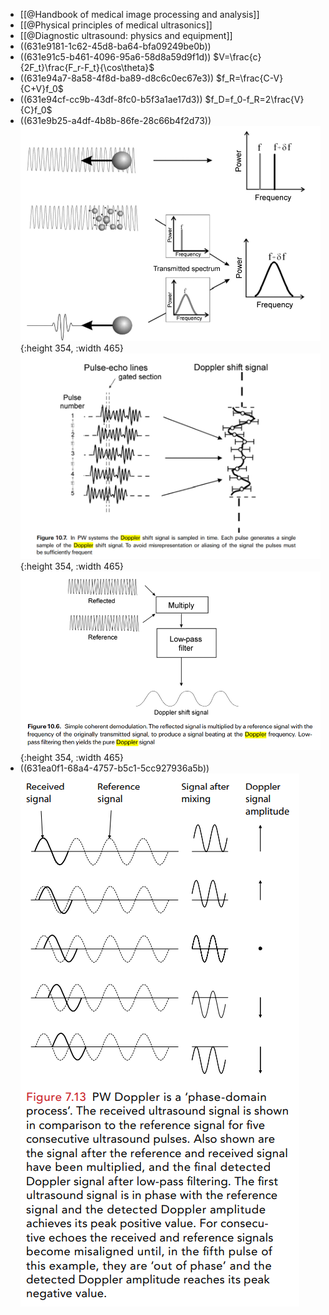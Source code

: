- [[@Handbook of medical image processing and analysis]]
- [[@Physical principles of medical ultrasonics]]
- [[@Diagnostic ultrasound: physics and equipment]]
- ((631e9181-1c62-45d8-ba64-bfa09249be0b))
- ((631e91c5-b461-4096-95a6-58d8a59d9f1d))
  $V=\frac{c}{2F_t}\frac{F_r-F_t}{\cos\theta}$
- ((631e94a7-8a58-4f8d-ba89-d8c6c0ec67e3))
  $f_R=\frac{C-V}{C+V}f_0$
- ((631e94cf-cc9b-43df-8fc0-b5f3a1ae17d3))
  $f_D=f_0-f_R=2\frac{V}{C}f_0$
- ((631e9b25-a4df-4b8b-86fe-28c66b4f2d73))
  ![](/../assets/doppler_principle.png){:height 354, :width 465}
  ![](/../assets/doppler_principle2.png){:height 354, :width 465}
  ![](/../assets/doppler_principle3.png){:height 354, :width 465}
- ((631ea0f1-68a4-4757-b5c1-5cc927936a5b))
  ![](/../assets/doppler_principle4.png)